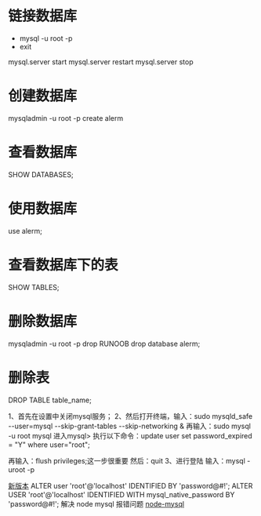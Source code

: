 # 链接数据库
- mysql -u root -p
- exit

mysql.server start
mysql.server restart
mysql.server stop

# 创建数据库
mysqladmin -u root -p create alerm

# 查看数据库
SHOW DATABASES;

# 使用数据库
use alerm;

# 查看数据库下的表
SHOW TABLES;

# 删除数据库
mysqladmin -u root -p drop RUNOOB
drop database alerm;

# 删除表
DROP TABLE table_name;


1、首先在设置中关闭mysql服务；
2、然后打开终端，输入：sudo mysqld_safe --user=mysql --skip-grant-tables --skip-networking &
再输入：sudo mysql -u root mysql
进入mysql>
执行以下命令：update user set password_expired = "Y" where user="root";

再输入：flush privileges;这一步很重要
然后：quit
3、进行登陆
输入：mysql -uroot -p

[新版本](https://blog.csdn.net/qq_32180569/article/details/83417656)
ALTER user 'root'@'localhost' IDENTIFIED BY 'password@#!';
ALTER USER 'root'@'localhost' IDENTIFIED WITH mysql_native_password BY 'password@#!'; 解决 node mysql 报错问题 [node-mysql](https://stackoverflow.com/questions/50093144/mysql-8-0-client-does-not-support-authentication-protocol-requested-by-server#)


